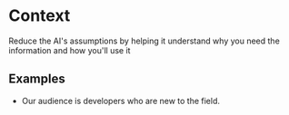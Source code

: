# Context

Reduce the AI's assumptions by helping it understand why you need the information and how you'll use it

## Examples

- Our audience is developers who are new to the field.
